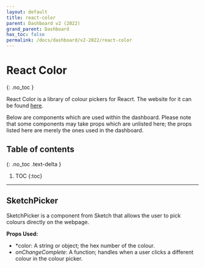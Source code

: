 ```yaml
---  
layout: default  
title: react-color
parent: Dashboard v2 (2022)
grand_parent: Dashboard
has_toc: false
permalink: /docs/dashboard/v2-2022/react-color
---  
```


# React Color
{: .no_toc }

React Color is a library of colour pickers for Reacrt. The website for it can be found [here](https://casesandberg.github.io/react-color/).

Below are components which are used within the dashboard. Please note that some components may take props which are unlisted here; the props listed here are merely the ones used in the dashboard.

## Table of contents
{: .no_toc .text-delta }

1. TOC
{:toc}

---

## SketchPicker

SketchPicker is a component from Sketch that allows the user to pick colours directly on the webpage.

**Props Used:**
- *color: A string or object; the hex number of the colour.
- *onChangeComplete*: A function; handles when a user clicks a different colour in the colour picker.